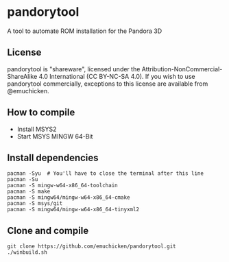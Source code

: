 # pandorytool
A tool to automate ROM installation for the Pandora 3D

## License
pandorytool is "shareware", licensed under the Attribution-NonCommercial-ShareAlike 4.0 International (CC BY-NC-SA 4.0). If you wish to use pandorytool commercially, exceptions to this license are available from @emuchicken.


## How to compile
- Install MSYS2
- Start MSYS MINGW 64-Bit

## Install dependencies
```
pacman -Syu  # You'll have to close the terminal after this line
pacman -Su
pacman -S mingw-w64-x86_64-toolchain
pacman -S make
pacman -S mingw64/mingw-w64-x86_64-cmake
pacman -S msys/git
pacman -S mingw64/mingw-w64-x86_64-tinyxml2
```

## Clone and compile
```
git clone https://github.com/emuchicken/pandorytool.git
./winbuild.sh
```
